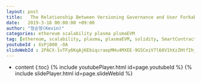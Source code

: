 ```yaml
---
layout: post
title:   The Relationship Between Versioning Governance and User Forkable block of Plasma EVM
date:   2019-3-18 00:00:00 +09:00
author: "정순형(Kevin)"
categories: ethereum scalability plasma plsmaEVM
tag: [ethereum, scalability, plasma, plasmaEVM, solidity, SmartContract]
youtubeId : XsPj800_-OA
slideWebId : 2PACX-1vTFy6KqAjKEbiqcraepMHu4MXEE-9G5CeiV7l60V1hXzZHtfIhjimCj97WQ4r4cE23FBEX2DGcpDHZZ
---
```

* content
{:toc}
{% include youtubePlayer.html id=page.youtubeId %}
{% include slidePlayer.html id=page.slideWebId %}
